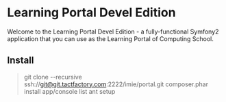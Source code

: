Learning Portal Devel Edition
=============================

Welcome to the Learning Portal Devel Edition - a fully-functional Symfony2
application that you can use as the Learning Portal of Computing School.

Install
-------

> git clone --recursive ssh://git@git.tactfactory.com:2222/imie/portal.git
> composer.phar install
> app/console list
> ant setup
